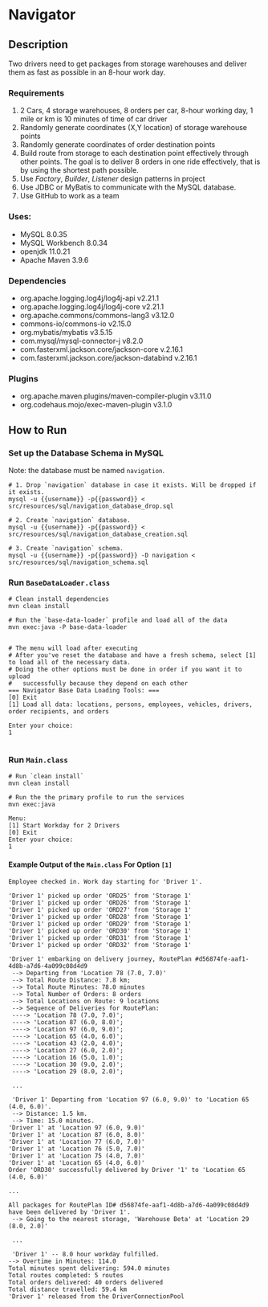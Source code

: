 # Navigator

## Description

Two drivers need to get packages from storage warehouses and deliver them as fast as possible in an
8-hour work day.

### Requirements

1. 2 Cars, 4 storage warehouses, 8 orders per car, 8-hour working day, 1 mile or km is 10 minutes of
   time of car driver
2. Randomly generate coordinates (X,Y location) of storage warehouse points
3. Randomly generate coordinates of order destination points
4. Build route from storage to each destination point effectively through other points. The goal is
   to deliver 8 orders in one ride effectively, that is by using the shortest path possible.
5. Use _Factory_, _Builder_, _Listener_ design patterns in project
6. Use JDBC or MyBatis to communicate with the MySQL database.
7. Use GitHub to work as a team

### Uses:

- MySQL 8.0.35
- MySQL Workbench 8.0.34
- openjdk 11.0.21
- Apache Maven 3.9.6

### Dependencies

- org.apache.logging.log4j/log4j-api v2.21.1
- org.apache.logging.log4j/log4j-core v2.21.1
- org.apache.commons/commons-lang3 v3.12.0
- commons-io/commons-io v2.15.0
- org.mybatis/mybatis v3.5.15
- com.mysql/mysql-connector-j v8.2.0
- com.fasterxml.jackson.core/jackson-core v.2.16.1
- com.fasterxml.jackson.core/jackson-databind v.2.16.1

### Plugins

- org.apache.maven.plugins/maven-compiler-plugin v3.11.0
- org.codehaus.mojo/exec-maven-plugin v3.1.0

## How to Run

### Set up the Database Schema in MySQL

Note: the database must be named `navigation`.

```shell
# 1. Drop `navigation` database in case it exists. Will be dropped if it exists.
mysql -u {{username}} -p{{password}} < src/resources/sql/navigation_database_drop.sql

# 2. Create `navigation` database.
mysql -u {{username}} -p{{password}} < src/resources/sql/navigation_database_creation.sql

# 3. Create `navigation` schema.
mysql -u {{username}} -p{{password}} -D navigation < src/resources/sql/navigation_schema.sql

```

### Run `BaseDataLoader.class`

```shell
# Clean install dependencies
mvn clean install

# Run the `base-data-loader` profile and load all of the data
mvn exec:java -P base-data-loader


# The menu will load after executing
# After you've reset the database and have a fresh schema, select [1] to load all of the necessary data.
# Doing the other options must be done in order if you want it to upload 
#   successfully because they depend on each other
=== Navigator Base Data Loading Tools: ===
[0] Exit
[1] Load all data: locations, persons, employees, vehicles, drivers, order recipients, and orders

Enter your choice:
1


```


### Run `Main.class`

```shell
# Run `clean install`
mvn clean install

# Run the the primary profile to run the services
mvn exec:java

Menu:
[1] Start Workday for 2 Drivers
[0] Exit
Enter your choice:
1
```

#### Example Output of the `Main.class` For Option `[1]`

```shell
Employee checked in. Work day starting for 'Driver 1'.

'Driver 1' picked up order 'ORD25' from 'Storage 1'
'Driver 1' picked up order 'ORD26' from 'Storage 1'
'Driver 1' picked up order 'ORD27' from 'Storage 1'
'Driver 1' picked up order 'ORD28' from 'Storage 1'
'Driver 1' picked up order 'ORD29' from 'Storage 1'
'Driver 1' picked up order 'ORD30' from 'Storage 1'
'Driver 1' picked up order 'ORD31' from 'Storage 1'
'Driver 1' picked up order 'ORD32' from 'Storage 1'

'Driver 1' embarking on delivery journey, RoutePlan #d56874fe-aaf1-4d8b-a7d6-4a099c08d4d9
 --> Departing from 'Location 78 (7.0, 7.0)'
 --> Total Route Distance: 7.8 km;
 --> Total Route Minutes: 78.0 minutes
 --> Total Number of Orders: 8 orders
 --> Total Locations on Route: 9 locations
 --> Sequence of Deliveries for RoutePlan:
 ----> 'Location 78 (7.0, 7.0)';
 ----> 'Location 87 (6.0, 8.0)';
 ----> 'Location 97 (6.0, 9.0)';
 ----> 'Location 65 (4.0, 6.0)';
 ----> 'Location 43 (2.0, 4.0)';
 ----> 'Location 27 (6.0, 2.0)';
 ----> 'Location 16 (5.0, 1.0)';
 ----> 'Location 30 (9.0, 2.0)';
 ----> 'Location 29 (8.0, 2.0)';
 
 ...
 
 'Driver 1' Departing from 'Location 97 (6.0, 9.0)' to 'Location 65 (4.0, 6.0)'.
 --> Distance: 1.5 km.
 --> Time: 15.0 minutes.
'Driver 1' at 'Location 97 (6.0, 9.0)'
'Driver 1' at 'Location 87 (6.0, 8.0)'
'Driver 1' at 'Location 77 (6.0, 7.0)'
'Driver 1' at 'Location 76 (5.0, 7.0)'
'Driver 1' at 'Location 75 (4.0, 7.0)'
'Driver 1' at 'Location 65 (4.0, 6.0)'
Order 'ORD30' successfully delivered by Driver '1' to 'Location 65 (4.0, 6.0)'

...

All packages for RoutePlan ID# d56874fe-aaf1-4d8b-a7d6-4a099c08d4d9 have been delivered by 'Driver 1'.
 --> Going to the nearest storage, 'Warehouse Beta' at 'Location 29 (8.0, 2.0)'
 
 ...
 
 'Driver 1' -- 8.0 hour workday fulfilled.
--> Overtime in Minutes: 114.0
Total minutes spent delivering: 594.0 minutes
Total routes completed: 5 routes
Total orders delivered: 40 orders delivered
Total distance travelled: 59.4 km
'Driver 1' released from the DriverConnectionPool


```

